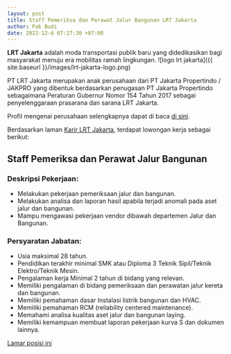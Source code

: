 ```yaml
---
layout: post
title: Staff Pemeriksa dan Perawat Jalur Bangunan LRT Jakarta
author: Pak Budi
date: 2022-12-6 07:27:30 +07:00
---
```


**LRT Jakarta** adalah moda transportasi publik baru yang didedikasikan bagi masyarakat menuju era mobilitas ramah lingkungan.
![logo lrt jakarta]({{ site.baseurl }}/images/lrt-jakarta-logo.png)

PT LRT Jakarta merupakan anak perusahaan dari PT Jakarta Propertindo / JAKPRO yang dibentuk berdasarkan penugasan PT Jakarta Propertindo sebagaimana Peraturan Gubernur Nomor 154 Tahun 2017 sebagai penyelenggaraan prasarana dan sarana LRT Jakarta.

Profil mengenai perusahaan selengkapnya dapat di baca [di sini](https://www.lrtjakarta.co.id).

Berdasarkan laman [Karir LRT Jakarta](https://www.lrtjakarta.co.id/staff_pemeriksa_dan_perawat_jalur_bangunan_karir76.html), terdapat lowongan kerja sebagai berikut:

## Staff Pemeriksa dan Perawat Jalur Bangunan

### Deskripsi Pekerjaan:

* Melakukan pekerjaan pemeriksaan jalur dan bangunan.
* Melakukan analisa dan laporan hasil apabila terjadi anomali pada aset jalur dan bangunan.
* Mampu mengawasi pekerjaan vendor dibawah departemen Jalur dan Bangunan.

### Persyaratan Jabatan:

* Usia maksimal 28 tahun.
* Pendidikan terakhir minimal SMK atau Diploma 3 Teknik Sipil/Teknik Elektro/Teknik Mesin.
* Pengalaman kerja Minimal 2 tahun di bidang yang relevan.
* Memiliki pengalaman di bidang pemeriksaan dan perawatan jalur kereta dan bangunan.
* Memiliki pemahaman dasar Instalasi listrik bangunan dan HVAC.
* Memiliki pemahaman RCM (reliability centered maintenance).
* Memahami analisa kualitas aset jalur dan bangunan laying.
* Memiliki kemampuan membuat laporan pekerjaan kurva S dan dokumen lainnya.

<div class="apply"><a href="https://docs.google.com/forms/d/1ssHfcXTfRK9OUO5lgC4YVcQt1NdqEtkDM8JGEaamCLA/viewform?edit_requested=true">Lamar posisi ini</a></div>
